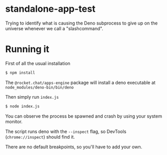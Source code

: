 # standalone-app-test

Trying to identify what is causing the Deno subprocess to give up on the universe whenever we call a "slashcommand".

# Running it

First of all the usual installation

```sh
$ npm install
```

The `@rocket.chat/apps-engine` package will install a deno executable at `node_modules/deno-bin/bin/deno`

Then simply run `index.js`

```sh
$ node index.js
```

You can observe the process be spawned and crash by using your system monitor.

The script runs deno with the `--inspect` flag, so DevTools (`chrome://inspect`) should find it.

There are no default breakpoints, so you'll have to add your own.
